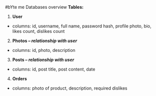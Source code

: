 #bYte me Databases overview
**Tables:**

1. **User**
 * columns: id, username, full name, password hash, profile photo, bio, likes count, dislikes count
2. **Photos – _relationship with user_**
 *	columns: id, photo, description
3. **Posts – _relationship with user_**
 *	columns: id, post title, post content, date
4. **Orders**
 *	columns: photo of product, description, required dislikes
